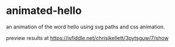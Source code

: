 # animated-hello

an animation of the word hello using svg paths and css animation.

preview results at https://jsfiddle.net/chrisjkellett/3pytsguw/7/show
